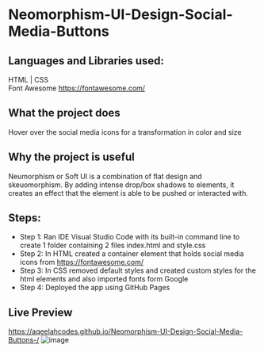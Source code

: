 # Neomorphism-UI-Design-Social-Media-Buttons

## Languages and Libraries used: 
HTML | CSS    
Font Awesome https://fontawesome.com/

## What the project does
Hover over the social media icons for a transformation in color and size

## Why the project is useful
Neumorphism or Soft UI is a combination of flat design and skeuomorphism. By adding intense drop/box shadows to elements, it creates an effect that the element is able to be pushed or interacted with.

## Steps:
- Step 1: Ran IDE Visual Studio Code with its built-in command line to create 1 folder containing 2 files index.html and style.css 
- Step 2: In HTML created a container element that holds social media icons from https://fontawesome.com/
- Step 3: In CSS removed default styles and created custom styles for the html elements and also imported fonts form Google
- Step 4: Deployed the app using GitHub Pages   

## Live Preview
https://aqeelahcodes.github.io/Neomorphism-UI-Design-Social-Media-Buttons-/
![image](https://user-images.githubusercontent.com/70718104/159179740-4569d5a1-04e4-4c4a-b24a-77fa1eecace9.png)
